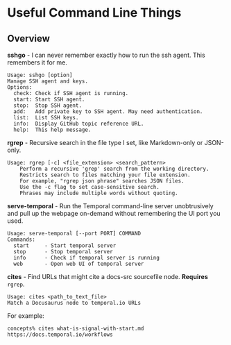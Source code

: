 # Useful Command Line Things 

## Overview
**sshgo** - I can never remember exactly how to run the ssh agent. This remembers it for me.

```
Usage: sshgo [option]
Manage SSH agent and keys.
Options:
  check: Check if SSH agent is running.
  start: Start SSH agent.
  stop:  Stop SSH agent.
  add:   Add private key to SSH agent. May need authentication.
  list:  List SSH keys.
  info:  Display GitHub topic reference URL.
  help:  This help message.
```

**rgrep** - Recursive search in the file type I set, like Markdown-only or JSON-only.

```
Usage: rgrep [-c] <file_extension> <search_pattern>
    Perform a recursive 'grep' search from the working directory.
    Restricts search to files matching your file extension.
    For example, "rgrep json phrase" searches JSON files.
    Use the -c flag to set case-sensitive search.
    Phrases may include multiple words without quoting.
```

**serve-temporal** - Run the Temporal command-line server unobtrusively and pull up the webpage on-demand without remembering the UI port you used.

```
Usage: serve-temporal [--port PORT] COMMAND
Commands:
  start     - Start temporal server
  stop      - Stop temporal server
  info      - Check if temporal server is running
  web       - Open web UI of temporal server
```

**cites** - Find URLs that might cite a docs-src sourcefile node. **Requires** `rgrep`.

```
Usage: cites <path_to_text_file>
Match a Docusaurus node to temporal.io URLs
```

For example:

```
concepts% cites what-is-signal-with-start.md
https://docs.temporal.io/workflows
```